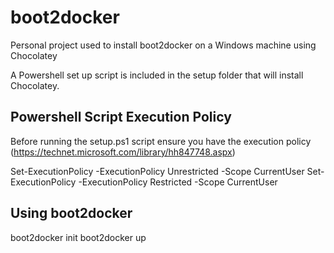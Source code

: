 # boot2docker

Personal project used to install boot2docker on a Windows machine using
Chocolatey

A Powershell set up script is included in the setup folder that will install
Chocolatey.


## Powershell Script Execution Policy

Before running the setup.ps1 script ensure you have the execution policy
(https://technet.microsoft.com/library/hh847748.aspx)

Set-ExecutionPolicy -ExecutionPolicy Unrestricted -Scope CurrentUser
Set-ExecutionPolicy -ExecutionPolicy Restricted -Scope CurrentUser

## Using boot2docker

boot2docker init
boot2docker up